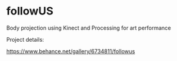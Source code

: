 # followUS
Body projection using Kinect and Processing for art performance

Project details:

https://www.behance.net/gallery/6734811/followus
